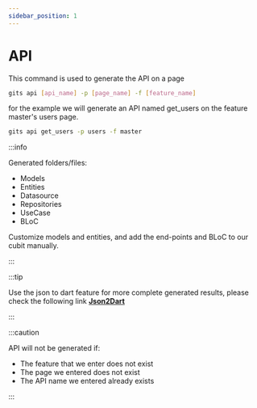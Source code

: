 ```yaml
---
sidebar_position: 1
---
```

# API
This command is used to generate the API on a page
```bash
gits api [api_name] -p [page_name] -f [feature_name]
```
for the example we will generate an API named get_users on the feature master's users page.
```bash
gits api get_users -p users -f master
```

:::info

Generated folders/files:

- Models
- Entities
- Datasource
- Repositories
- UseCase
- BLoC
  
Customize models and entities, and add the end-points and BLoC to our cubit manually.

:::

:::tip

Use the json to dart feature for more complete generated results, please check the following link **[Json2Dart](./json2dart)**

:::

:::caution

API will not be generated if:

- The feature that we enter does not exist
- The page we entered does not exist
- The API name we entered already exists

:::